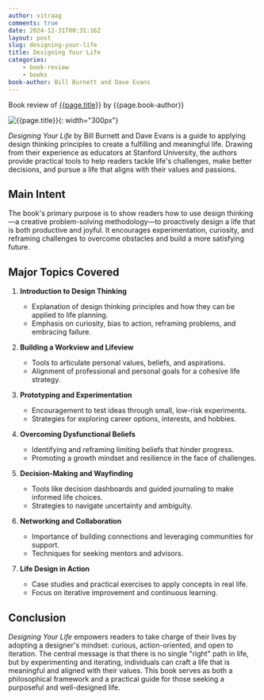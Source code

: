 ```yaml
---
author: vitraag
comments: true
date: 2024-12-31T00:31:16Z
layout: post
slug: designing-your-life
title: Designing Your Life
categories:
    - book-review
    - books
book-author: Bill Burnett and Dave Evans
---
```

Book review of [{{page.title}}](https://designingyour.life) by {{page.book-author}}

![{{page.title}}]({{site.url}}{{site.baseurl}}/assets/images/books/{{page.slug}}.jpg){: width="300px"}

*Designing Your Life* by Bill Burnett and Dave Evans is a guide to applying design thinking principles to create a fulfilling and meaningful life. Drawing from their experience as educators at Stanford University, the authors provide practical tools to help readers tackle life's challenges, make better decisions, and pursue a life that aligns with their values and passions.

## Main Intent
The book's primary purpose is to show readers how to use design thinking—a creative problem-solving methodology—to proactively design a life that is both productive and joyful. It encourages experimentation, curiosity, and reframing challenges to overcome obstacles and build a more satisfying future.

## Major Topics Covered
1. **Introduction to Design Thinking**  
   - Explanation of design thinking principles and how they can be applied to life planning.  
   - Emphasis on curiosity, bias to action, reframing problems, and embracing failure.

2. **Building a Workview and Lifeview**  
   - Tools to articulate personal values, beliefs, and aspirations.  
   - Alignment of professional and personal goals for a cohesive life strategy.

3. **Prototyping and Experimentation**  
   - Encouragement to test ideas through small, low-risk experiments.  
   - Strategies for exploring career options, interests, and hobbies.

4. **Overcoming Dysfunctional Beliefs**  
   - Identifying and reframing limiting beliefs that hinder progress.  
   - Promoting a growth mindset and resilience in the face of challenges.

5. **Decision-Making and Wayfinding**  
   - Tools like decision dashboards and guided journaling to make informed life choices.  
   - Strategies to navigate uncertainty and ambiguity.

6. **Networking and Collaboration**  
   - Importance of building connections and leveraging communities for support.  
   - Techniques for seeking mentors and advisors.

7. **Life Design in Action**  
   - Case studies and practical exercises to apply concepts in real life.  
   - Focus on iterative improvement and continuous learning.

## Conclusion
*Designing Your Life* empowers readers to take charge of their lives by adopting a designer's mindset: curious, action-oriented, and open to iteration. The central message is that there is no single "right" path in life, but by experimenting and iterating, individuals can craft a life that is meaningful and aligned with their values. This book serves as both a philosophical framework and a practical guide for those seeking a purposeful and well-designed life.
